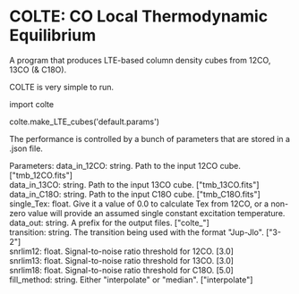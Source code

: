 # COLTE: CO Local Thermodynamic Equilibrium
A program that produces LTE-based column density cubes from 12CO, 13CO (&amp; C18O).

COLTE is very simple to run.

import colte

colte.make_LTE_cubes('default.params')

The performance is controlled by a bunch of parameters that are stored in a .json file.

Parameters:
data_in_12CO: string. Path to the input 12CO cube. ["tmb_12CO.fits"]                                         
data_in_13CO: string. Path to the input 13CO cube. ["tmb_13CO.fits"]                                            
data_in_C18O: string. Path to the input C18O cube. ["tmb_C18O.fits"]                                            
single_Tex: float. Give it a value of 0.0 to calculate Tex from 12CO, 
                   or a non-zero value will provide an assumed single 
                   constant excitation temperature.                           
data_out: string. A prefix for the output files. ["colte_"]                                                    
transition: string. The transition being used with the format "Jup-Jlo". ["3-2"]                                                        
snrlim12: float. Signal-to-noise ratio threshold for 12CO. [3.0]                                                            
snrlim13: float. Signal-to-noise ratio threshold for 13CO. [3.0]                                                            
snrlim18: float. Signal-to-noise ratio threshold for C18O. [5.0]                                                            
fill_method: string. Either "interpolate" or "median". ["interpolate"]       
